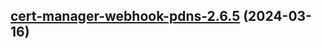 

## [cert-manager-webhook-pdns-2.6.5](https://github.com/cyr-ius/truenas-charts/compare/cert-manager-webhook-pdns-2.6.4...cert-manager-webhook-pdns-2.6.5) (2024-03-16)

